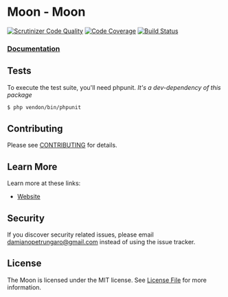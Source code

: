 # Moon - Moon

[![Scrutinizer Code Quality](https://scrutinizer-ci.com/g/moon-php/moon/badges/quality-score.png?b=master)](https://scrutinizer-ci.com/g/moon-php/moon/?branch=master)
[![Code Coverage](https://scrutinizer-ci.com/g/moon-php/moon/badges/coverage.png?b=master)](https://scrutinizer-ci.com/g/moon-php/moon/?branch=master)
[![Build Status](https://scrutinizer-ci.com/g/moon-php/moon/badges/build.png?b=master)](https://scrutinizer-ci.com/g/moon-php/moon/build-status/master)

### [Documentation](http://moon-php.com/docs/moon/)

## Tests

To execute the test suite, you'll need phpunit.
_It's a dev-dependency of this package_

```bash
$ php vendon/bin/phpunit
```

## Contributing

Please see [CONTRIBUTING](CONTRIBUTING.md) for details.

## Learn More

Learn more at these links:

- [Website](http://moon-php.com)

## Security

If you discover security related issues, please email damianopetrungaro@gmail.com instead of using the issue tracker.

## License

The Moon is licensed under the MIT license. See [License File](LICENSE.md) for more information.
